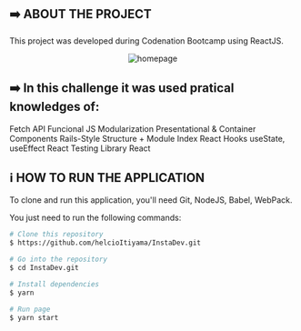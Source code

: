 
## :arrow_right: ABOUT THE PROJECT

This project was developed during Codenation Bootcamp using ReactJS.

<p align="center">
    <img alt ="homepage" src="https://github.com/helcioItiyama/InstaDev/blob/master/public/instadev.gif"/>
</p>

## :arrow_right: In this challenge it was used pratical knowledges of:

Fetch API
Funcional JS
Modularization
Presentational & Container Components
Rails-Style Structure + Module Index
React Hooks useState, useEffect
React Testing Library
React

## :information_source: HOW TO RUN THE APPLICATION

To clone and run this application, you'll need Git, NodeJS, Babel, WebPack.

You just need to run the following commands:

```bash
# Clone this repository
$ https://github.com/helcioItiyama/InstaDev.git

# Go into the repository
$ cd InstaDev.git

# Install dependencies
$ yarn

# Run page
$ yarn start
```
